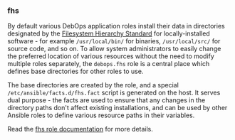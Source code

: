 ### fhs

By default various DebOps application roles install their data in
directories designated by the [Filesystem Hierarchy
Standard](https://en.wikipedia.org/wiki/Filesystem_Hierarchy_Standard)
for locally-installed software - for example `/usr/local/bin/` for
binaries, `/usr/local/src/` for source code, and so on. To allow system
administrators to easily change the preferred location of various
resources without the need to modify multiple roles separately, the
`debops.fhs` role is a central place which defines base directories for
other roles to use.

The base directories are created by the role, and a special
`/etc/ansible/facts.d/fhs.fact` script is generated on the host. It
serves dual purpose - the facts are used to ensure that any changes in
the directory paths don't affect existing installations, and can be used
by other Ansible roles to define various resource paths in their
variables.

Read the [fhs role documentation](https://docs.debops.org/en/stable-3.2/ansible/roles/fhs/) for more details.
